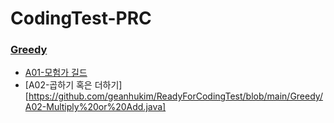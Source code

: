 # CodingTest-PRC
### [Greedy](https://github.com/geanhukim/ReadyForCodingTest/tree/main/Greedy)
* [A01-모험가 길드](https://github.com/geanhukim/ReadyForCodingTest/blob/main/Greedy/A01-Adventures'%20Guild.java)
* [A02-곱하기 혹은 더하기][https://github.com/geanhukim/ReadyForCodingTest/blob/main/Greedy/A02-Multiply%20or%20Add.java]
